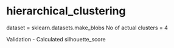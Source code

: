 # hierarchical_clustering

dataset = sklearn.datasets.make_blobs
No of actual clusters = 4


Validation - Calculated silhouette_score 
